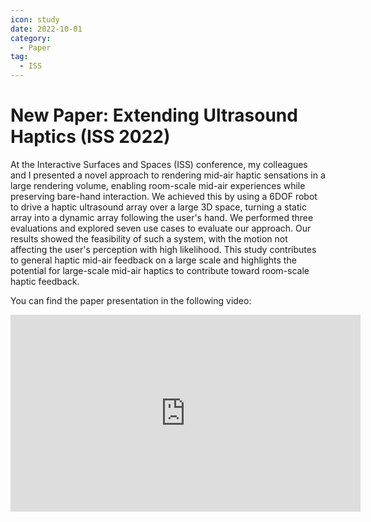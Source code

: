 ```yaml
---
icon: study
date: 2022-10-01
category:
  - Paper
tag:
  - ISS
---
```


# New Paper: Extending Ultrasound Haptics (ISS 2022)

At the Interactive Surfaces and Spaces (ISS) conference, my colleagues and I presented a novel approach to rendering mid-air haptic sensations in a large rendering volume, enabling room-scale mid-air experiences while preserving bare-hand interaction. We achieved this by using a 6DOF robot to drive a haptic ultrasound array over a large 3D space, turning a static array into a dynamic array following the user's hand. We performed three evaluations and explored seven use cases to evaluate our approach. Our results showed the feasibility of such a system, with the motion not affecting the user's perception with high likelihood. This study contributes to general haptic mid-air feedback on a large scale and highlights the potential for large-scale mid-air haptics to contribute toward room-scale haptic feedback.

You can find the paper presentation in the following video:

<iframe style="text-align: center; align: center; display:block;" width="560" height="315" src="https://www.youtube.com/embed/Ahr2ZLrFbFE" title="YouTube video player" frameborder="0" allow="accelerometer; autoplay; clipboard-write; encrypted-media; gyroscope; picture-in-picture; web-share" allowfullscreen></iframe>
